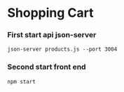 # Shopping Cart

### First start api json-server

```
json-server products.js --port 3004
```

### Second start front end

```
npm start
```